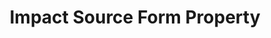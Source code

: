 ---
# -------------------------- #
#     USING THIS TEMPLATE    #
# -------------------------- #

## NEED HELP USING THIS TEMPLATE? SEE:
## https://docs-about-stitch-docs.netlify.com/reference/connect-templates/destination-form-property/
## FOR INSTRUCTIONS & REFERENCE INFO


# -------------------------- #
#        CONTENT TYPE        #
# -------------------------- #

product-type: "connect"
content-type: "api-form"
form-type: "source"
key: "source-form-properties-impact-object"


# -------------------------- #
#        OBJECT INFO         #
# -------------------------- #

title: "Impact Source Form Property"
api-type: "platform.impact"
display-name: "Impact"

source-type: "saas"
docs-name: "impact" # This should be whatever integration.name is. Ex: LinkedIn Ads is linkedin-ads

# -------------------------- #
#      OBJECT ATTRIBUTES     #
# -------------------------- #

uses-start-date: true

# Only source-specific attributes need to be listed here.
# The following attributes are considered common,
# and therefore don't need to be listed:
# anchor_time, cron_expression, frequency_in_minutes, image_version, start_date 

object-attributes:
  - name: "account_sid"
    type: "string"
    required: true
    description: |
      The read-only version of your {{ form-property.display-name }} Account SID. Refer to the [{{ form-property.display-name }} documentation]({{ doc-link | append: "#retrieve-sid-auth" }}) for instructions on locating this info.
    value: "<YOUR_API_ACCOUNT_SID>"

  - name: "api_catalog"
    type: "string"
    required: true
    description: |
      The internal {{ form-property.display-name }} API you're using for the Stitch {{ form-property.display-name }} integration. Currently the only supported option is `advertisers`.
    value: "advertisers"
    
  - name: "auth_token"
    type: "string"
    required: true
    description: |
      The read-only version of your {{ form-property.display-name }} Auth Token. Refer to the [{{ form-property.display-name }} documentation]({{ doc-link | append: "#retrieve-sid-auth" }}) for instructions on locating this info.
    value: "<YOUR_API_AUTH_TOKEN>"
    
  - name: "model_id"
    type: "string/integer"
    required: false
    description: |
      Identifies the conversion process and the necessary steps from click to conversion. It is an optional parameter for the `conversion_paths` endpoint, which shows conversions from clicks to conversion purchases. The only way to access this ID, you need to contact [{{ form-property.display-name }} Radius Support](mailto:support@impactradius.com) or [open an {{ form-property.display-name }} help desk request](https://help.impactradius.com/hc/en-us/requests){:target="new"} with {{ form-property.display-name }}.
    value: "<YOUR_MODEL_ID>"
---